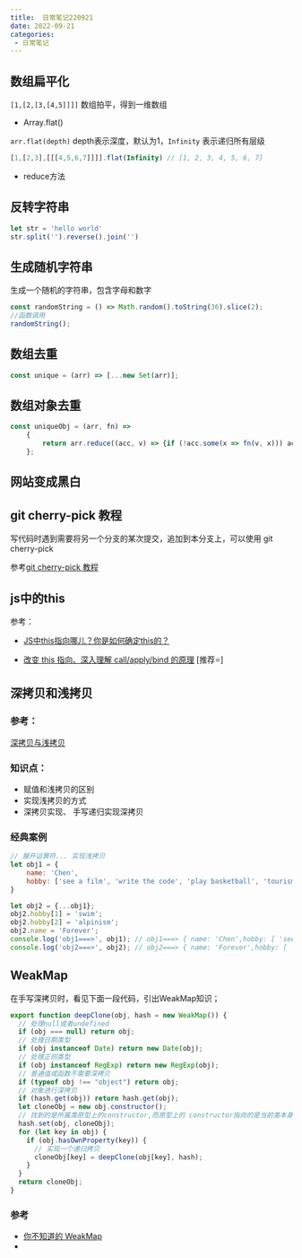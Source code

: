 ```yaml
---
title:  日常笔记220921
date: 2022-09-21
categories: 
 - 日常笔记
---
```

<Boxx type='tip' />

## 数组扁平化

```[1,[2,[3,[4,5]]]]``` 数组拍平，得到一维数组

- Array.flat()

```arr.flat(depth)``` depth表示深度，默认为1，```Infinity``` 表示递归所有层级

```js
[1,[2,3],[[[4,5,6,7]]]].flat(Infinity) // [1, 2, 3, 4, 5, 6, 7]
```

- reduce方法


## 反转字符串

```js
let str = 'hello world'
str.split('').reverse().join('')
```

## 生成随机字符串
生成一个随机的字符串，包含字母和数字

```js
const randomString = () => Math.random().toString(36).slice(2);
//函数调用
randomString();
```

## 数组去重

```js
const unique = (arr) => [...new Set(arr)];
```

## 数组对象去重

```js
const uniqueObj = (arr, fn) => 
    { 
        return arr.reduce((acc, v) => {if (!acc.some(x => fn(v, x))) acc.push(v);return acc;}, [])
    };
```

## 网站变成黑白


## git cherry-pick 教程

写代码时遇到需要将另一个分支的某次提交，追加到本分支上，可以使用 git cherry-pick

参考[git cherry-pick 教程](https://www.ruanyifeng.com/blog/2020/04/git-cherry-pick.html)



## js中的this

参考：

- [JS中this指向哪儿？你是如何确定this的？](https://juejin.cn/post/7115390077353590792)

- [改变 this 指向、深入理解 call/apply/bind 的原理](https://juejin.cn/post/6962037968013885448) [推荐:star:]


## 深拷贝和浅拷贝

### 参考： 

[深拷贝与浅拷贝](https://juejin.cn/post/7134970746580762637)

### 知识点： 
- 赋值和浅拷贝的区别
- 实现浅拷贝的方式
- 深拷贝实现、 手写递归实现深拷贝


### 经典案例

```js
// 展开运算符... 实现浅拷贝
let obj1 = {
    name: 'Chen',
    hobby: ['see a film', 'write the code', 'play basketball', 'tourism']
}

let obj2 = {...obj1};
obj2.hobby[1] = 'swim';
obj2.hobby[2] = 'alpinism';
obj2.name = 'Forever';
console.log('obj1===>', obj1); // obj1===> { name: 'Chen',hobby: [ 'see a film', 'swim','alpinism', 'tourism']}
console.log('obj2===>', obj2); // obj2===> { name: 'Forever',hobby: [ 'see a film', 'swim','alpinism', 'tourism']}
```


## WeakMap

在手写深拷贝时，看见下面一段代码，引出WeakMap知识；
``` js
export function deepClone(obj, hash = new WeakMap()) {
  // 处理null或者undefined
  if (obj === null) return obj;
  // 处理日期类型
  if (obj instanceof Date) return new Date(obj);
  // 处理正则类型
  if (obj instanceof RegExp) return new RegExp(obj);
  // 普通值或函数不需要深拷贝
  if (typeof obj !== "object") return obj;
  // 对象进行深拷贝
  if (hash.get(obj)) return hash.get(obj);
  let cloneObj = new obj.constructor();
  // 找到的是所属类原型上的constructor,而原型上的 constructor指向的是当前类本身
  hash.set(obj, cloneObj);
  for (let key in obj) {
    if (obj.hasOwnProperty(key)) {
      // 实现一个递归拷贝
      cloneObj[key] = deepClone(obj[key], hash);
    }
  }
  return cloneObj;
}

```
###  参考

- [你不知道的 WeakMap](https://juejin.cn/post/6844904169417998349)
- 